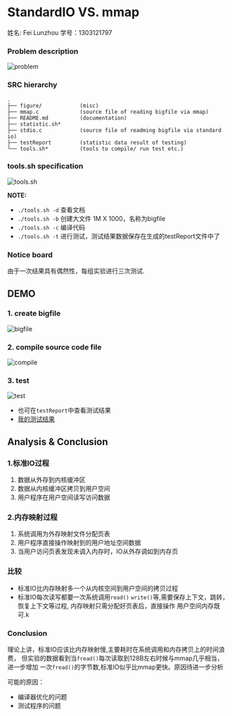 StandardIO VS. mmap
====================

姓名: Fei Lunzhou
学号：1303121797

### Problem description
![problem](https://raw.github.com/Universefei/feinote/master/curriculum/driverProg/shm/figure/problem.png)

### SRC hierarchy
```
.
├── figure/            (misc)
├── mmap.c             (source file of reading bigfile via mmap)
├── README.md          (documentation)
├── statistic.sh*
├── stdio.c            (source file of readming bigfile via standard io)
├── testReport         (statistic data result of testing)
└── tools.sh*          (tools to compile/ run test etc.)
```

### tools.sh specification
![tools.sh](https://raw.github.com/Universefei/feinote/master/curriculum/driverProg/shm/figure/tools.png)

**NOTE:**
* `./tools.sh -d` 查看文档
* `./tools.sh -b` 创建大文件 1M X 1000，名称为bigfile
* `./tools.sh -c` 编译代码
* `./tools.sh -t` 进行测试，测试结果数据保存在生成的testReport文件中了

### Notice board
由于一次结果具有偶然性，每组实验进行三次测试.



## DEMO

### 1. create bigfile
![bigfile](https://raw.github.com/Universefei/feinote/master/curriculum/driverProg/shm/figure/bigfile.png)

### 2. compile source code file
![compile](https://raw.github.com/Universefei/feinote/master/curriculum/driverProg/shm/figure/compile.png)

### 3. test
![test](https://raw.github.com/Universefei/feinote/master/curriculum/driverProg/shm/figure/testResult.png)

* 也可在`testReport`中查看测试结果
* [我的测试结果](https://github.com/Universefei/feinote/blob/master/curriculum/driverProg/shm/testReport)


## Analysis & Conclusion

### 1.标准IO过程
1. 数据从外存到内核缓冲区
2. 数据从内核缓冲区拷贝到用户空间
3. 用户程序在用户空间读写访问数据

### 2.内存映射过程
1. 系统调用为外存映射文件分配页表
2. 用户程序直接操作映射到的用户地址空间数据
3. 当用户访问页表发现未调入内存时，IO从外存调如到内存页

### 比较
* 标准IO比内存映射多一个从内核空间到用户空间的拷贝过程
* 标准IO每次读写都要一次系统调用`read()` `write()`等,需要保存上下文，跳转，
  恢复上下文等过程, 内存映射只需分配好页表后，直接操作 用户空间内存既可.k

### Conclusion
理论上讲，标准IO应该比内存映射慢,主要耗时在系统调用和内存拷贝上的时间浪费，
但实验的数据看到当`fread()`每次读取到128B左右时候与mmap几乎相当，进一步增加
一次`fread()`的字节数,标准IO似乎比mmap更快。原因待进一步分析

可能的原因：
* 编译器优化的问题
* 测试程序的问题



